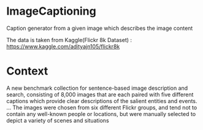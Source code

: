 # ImageCaptioning
Caption generator from a given image which describes the image content


The data is taken from Kaggle(Flickr 8k Dataset) : https://www.kaggle.com/adityajn105/flickr8k

# Context
A new benchmark collection for sentence-based image description and search, consisting of 8,000 images that are each paired with five different captions which provide clear descriptions of the salient entities and events. … The images were chosen from six different Flickr groups, and tend not to contain any well-known people or locations, but were manually selected to depict a variety of scenes and situations
